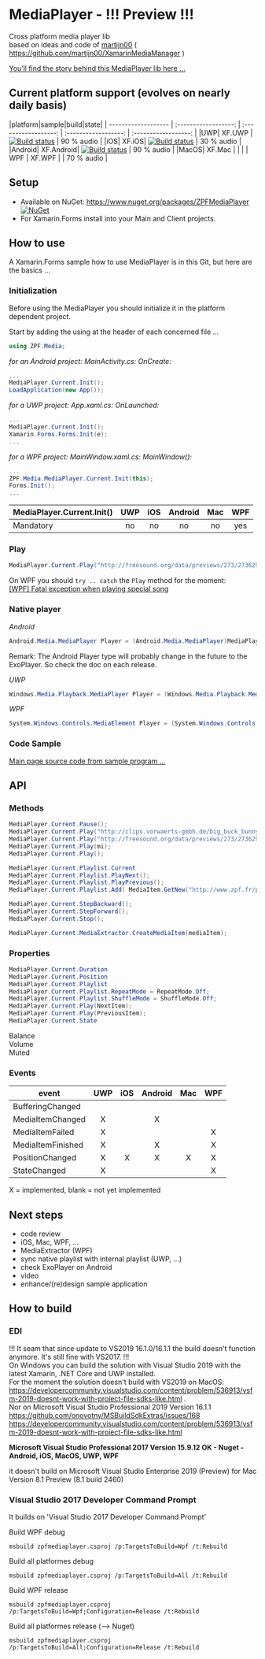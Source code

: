 # MediaPlayer - !!! Preview !!!
Cross platform media player lib</BR>
based on ideas and code of [martijn00](https://github.com/martijn00) ( https://github.com/martijn00/XamarinMediaManager )

[You’ll find the story behind this MediaPlayer lib here …](https://zeprogfactory.github.io/MediaPlayer/)
  

## Current platform support (evolves on nearly daily basis)

|platform|sample|build|state|
| ------------------- | :------------------: | :------------------: |  :------------------: | :------------------: |
|UWP| XF.UWP | [![Build status](https://build.appcenter.ms/v0.1/apps/c04f9cb9-8f2a-4d33-9011-0f1fe8235713/branches/master/badge)](https://appcenter.ms) |  90 % audio |
|iOS| XF.iOS| [![Build status](https://build.appcenter.ms/v0.1/apps/4427f9f1-a7ee-4b86-b690-be87c518f62b/branches/master/badge)](https://appcenter.ms) | 30 % audio |
|Android| XF.Android| [![Build status](https://build.appcenter.ms/v0.1/apps/faa57107-5590-491c-af93-2aa56bf1c7be/branches/master/badge)](https://appcenter.ms) | 90 % audio |
|MacOS| XF.Mac | | |
| WPF | XF.WPF | | 70 % audio |
   
   
## Setup
* Available on NuGet: https://www.nuget.org/packages/ZPFMediaPlayer [![NuGet](https://img.shields.io/nuget/v/ZPFMediaPlayer.svg)](https://www.nuget.org/packages/ZPFMediaPlayer/)
* For Xamarin.Forms install into your Main and Client projects.


## How to use

A Xamarin.Forms sample how to use MediaPlayer is in this Git, but here are the  basics ...

### Initialization 
Before using the MediaPlayer you should initialize it in the platform dependent project. 

Start by adding the using at the header of each concerned file ...
```csharp
using ZPF.Media;
```  
  
*for an Android project: MainActivity.cs: OnCreate:* 
```csharp
...
MediaPlayer.Current.Init();  
LoadApplication(new App());
```   
  
*for a UWP project: App.xaml.cs: OnLaunched:* 
```csharp
...
MediaPlayer.Current.Init();  
Xamarin.Forms.Forms.Init(e);
...
```
  
*for a WPF project: MainWindow.xaml.cs: MainWindow():* 
```csharp
...
ZPF.Media.MediaPlayer.Current.Init(this);
Forms.Init();
...
```

| MediaPlayer.Current.Init() | UWP | iOS |Android| Mac | WPF |
| -------------------------- |:---:|:---:|:-----:|:---:|:---:|
| Mandatory                  |  no |  no |   no  |  no | yes |   


### Play 
```csharp
MediaPlayer.Current.Play("http://freesound.org/data/previews/273/273629_4068345-lq.mp3");  
```

On WPF you should `try .. catch` the `Play` method for the moment:  
[[WPF] Fatal exception when playing special song](https://github.com/ZeProgFactory/MediaPlayer/issues/3)


### Native player
*Android*
```csharp
Android.Media.MediaPlayer Player = (Android.Media.MediaPlayer)MediaPlayer.Current.Player;  
```
Remark: The Android Player type will probably change in the future to the ExoPlayer. So check the doc on each release. 
  

*UWP*
```csharp
Windows.Media.Playback.MediaPlayer Player = (Windows.Media.Playback.MediaPlayer)MediaPlayer.Current.Player;  
```
  

*WPF*
```csharp
System.Windows.Controls.MediaElement Player = (System.Windows.Controls.MediaElement)ZPF.Media.MediaPlayer.Current.Player; 
```

### Code Sample
[Main page source code from sample program ...](https://raw.githubusercontent.com/ZeProgFactory/MediaPlayer/master/Samples/MediaPlayerSample/Pages/MainPage.xaml.cs)

## API
### Methods
```csharp
MediaPlayer.Current.Pause();  
MediaPlayer.Current.Play("http://clips.vorwaerts-gmbh.de/big_buck_bunny.mp4");  
MediaPlayer.Current.Play("http://freesound.org/data/previews/273/273629_4068345-lq.mp3");  
MediaPlayer.Current.Play(mi);  
MediaPlayer.Current.Play();  
```

```csharp
MediaPlayer.Current.Playlist.Current   
MediaPlayer.Current.Playlist.PlayNext();  
MediaPlayer.Current.Playlist.PlayPrevious();  
MediaPlayer.Current.Playlist.Add( MediaItem.GetNew("http://www.zpf.fr/podcast/02.mp3", MediaType.Audio, MediaLocation.Remote) );   
```

```csharp
MediaPlayer.Current.StepBackward(); 
MediaPlayer.Current.StepForward();  
MediaPlayer.Current.Stop();  
```

```csharp
MediaPlayer.Current.MediaExtractor.CreateMediaItem(mediaItem);  
```


### Properties
```csharp
MediaPlayer.Current.Duration  
MediaPlayer.Current.Position  
MediaPlayer.Current.Playlist  
MediaPlayer.Current.Playlist.RepeatMode = RepeatMode.Off;  
MediaPlayer.Current.Playlist.ShuffleMode = ShuffleMode.Off;  
MediaPlayer.Current.Play(NextItem);  
MediaPlayer.Current.Play(PreviousItem);  
MediaPlayer.Current.State  
```

Balance  
Volume  
Muted  

### Events
| event                | UWP | iOS |Android| Mac | WPF |
| -------------------- |:---:|:---:|:-----:|:---:|:---:|
| BufferingChanged     |     |     |       |     |     |   
| MediaItemChanged     |  X  |     |   X   |     |     |  
| MediaItemFailed      |  X  |     |       |     |  X  |  
| MediaItemFinished    |  X  |     |   X   |     |  X  |  
| PositionChanged      |  X  |  X  |   X   |  X  |  X  |
| StateChanged         |  X  |     |       |     |  X  |

X = implemented, blank = not yet implemented  
  

## Next steps
* code review
* iOS, Mac, WPF, ...
* MediaExtractor (WPF)
* sync native playlist with internal playlist (UWP, ...)
* check ExoPlayer on Android
* video
* enhance/(re)design sample application

## How to build
### EDI
!!! It seam that since update to VS2019 16.1.0/16.1.1 the build doesn't function anymore. It's still fine with VS2017. !!!  
On Windows you can build the solution with Visual Studio 2019 with the latest Xamarin, .NET Core and UWP installed.   
For the moment the solution doesn't build with VS2019 on MacOS: https://developercommunity.visualstudio.com/content/problem/536913/vsfm-2019-doesnt-work-with-project-file-sdks-like.html .  
Nor on Microsoft Visual Studio Professional 2019 Version 16.1.1
https://github.com/onovotny/MSBuildSdkExtras/issues/168 https://developercommunity.visualstudio.com/content/problem/536913/vsfm-2019-doesnt-work-with-project-file-sdks-like.html

**Microsoft Visual Studio Professional 2017 Version 15.9.12
OK - Nuget - Android, iOS, MacOS, UWP, WPF**

it doesn't build on
Microsoft Visual Studio Enterprise 2019 (Preview) for Mac Version 8.1 Preview (8.1 build 2460)


### Visual Studio 2017 Developer Command Prompt
It builds on 'Visual Studio 2017 Developer Command Prompt'   
   
Build WPF debug
```
msbuild zpfmediaplayer.csproj /p:TargetsToBuild=Wpf /t:Rebuild  
```
Build all platformes debug
```
msbuild zpfmediaplayer.csproj /p:TargetsToBuild=All /t:Rebuild  
```   
   
Build WPF release
```
msbuild zpfmediaplayer.csproj /p:TargetsToBuild=Wpf;Configuration=Release /t:Rebuild  
```    
Build all platformes release (--> Nuget)
```
msbuild zpfmediaplayer.csproj /p:TargetsToBuild=All;Configuration=Release /t:Rebuild  
```
